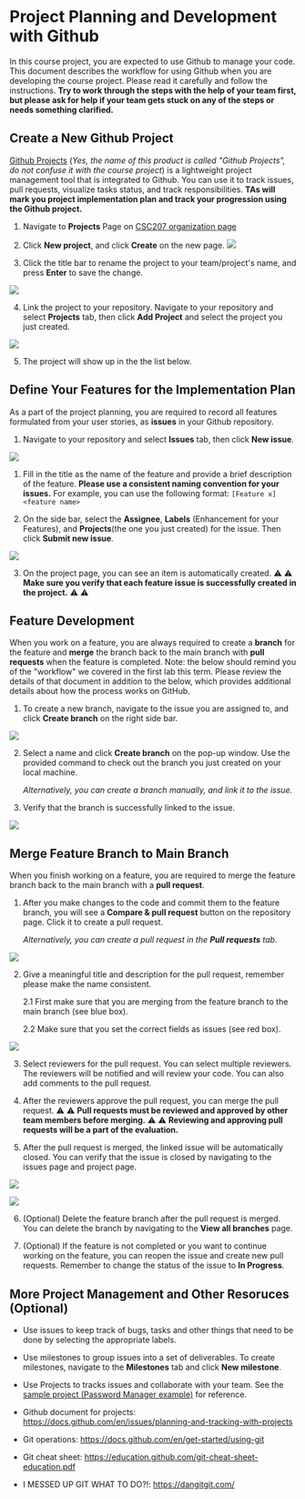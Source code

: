 # Project Planning and Development with Github 

In this course project, you are expected to use Github to manage your code. This document describes the workflow for using Github when you are developing the course project. Please read it carefully and follow the instructions. **Try to work through the steps with the help of your team first, but please ask for help if your team gets stuck on any of the steps or needs something clarified.**

## Create a New Github Project
[Github Projects](https://docs.github.com/en/issues/planning-and-tracking-with-projects/learning-about-projects/about-projects) (*Yes, the name of this product is called "Github Projects", do not confuse it with the course project*) is a lightweight project management tool that is integrated to Github. You can use it to track issues, pull requests, visualize tasks status, and track responsibilities. **TAs will mark you project implementation plan and track your progression using the Github project.**

1. Navigate to **Projects** Page on [CSC207 organization page](https://github.com/orgs/CSC207-2023Y-UofT/projects)

2. Click **New project**, and click **Create** on the new page.
![](images/create_project.png)

3. Click the title bar to rename the project to your team/project's name, and press **Enter** to save the change.

![](images/rename.png)

4. Link the project to your repository. Navigate to your repository and select **Projects** tab, then click **Add Project** and select the project you just created.

![](images/link_project.png)

5. The project will show up in the the list below.

## Define Your Features for the Implementation Plan
As a part of the project planning, you are required to record all features formulated from your user stories, as **issues** in your Github repository.

1. Navigate to your repository and select **Issues** tab, then click **New issue**.

![](images/new_issue.png)

1. Fill in the title as the name of the feature and provide a brief description of the feature.
**Please use a consistent naming convention for your issues.** For example, you can use the following format: `[Feature x] <feature name>` 

2. On the side bar, select the **Assignee**, **Labels** (Enhancement for your Features), and **Projects**(the one you just created) for the issue. Then click **Submit new issue**.

![](images/set_tags.png)

3. On the project page, you can see an item is automatically created.  :warning: :warning: **Make sure you verify that each feature issue is successfully created in the project.**  :warning: :warning:


## Feature Development
When you work on a feature, you are always required to create a **branch** for the feature and **merge** the branch back to the main branch with **pull requests** when the feature is completed. Note: the below should remind you of the "workflow" we covered in the first lab this term. Please review the details of that document in addition to the below, which provides additional details about how the process works on GitHub. 

1. To create a new branch, navigate to the issue you are assigned to, and click **Create branch** on the right side bar.

![](images/create_branch.png)

2. Select a name and click **Create branch** on the pop-up window. Use the provided command to check out the branch you just created on your local machine.

    *Alternatively, you can create a branch manually, and link it to the issue.*

3. Verify that the branch is successfully linked to the issue.


![](images/link_branch.png)


## Merge Feature Branch to Main Branch
When you finish working on a feature, you are required to merge the feature branch back to the main branch with a **pull request**.

1. After you make changes to the code and commit them to the feature branch, you will see a **Compare & pull request** button on the repository page. Click it to create a pull request.

    *Alternatively, you can create a pull request in the **Pull requests** tab.*

![](images/create_pr.png)

2. Give a meaningful title and description for the pull request, remember please make the name consistent. 
   
   2.1 First make sure that you are merging from the feature branch to the main branch (see blue box).
   
   2.2 Make sure that you set the correct fields as issues (see red box).

![](images/new_pr.png)

3. Select reviewers for the pull request. You can select multiple reviewers. The reviewers will be notified and will review your code. You can also add comments to the pull request. 

4. After the reviewers approve the pull request, you can merge the pull request. :warning: :warning: **Pull requests
must be reviewed and approved by other team members before merging.** :warning: :warning: **Reviewing and approving pull requests will be a part of the evaluation.**

5. After the pull request is merged, the linked issue will be automatically closed. You can verify that the issue is closed by navigating to the issues page and project page.

![](images/closed_issue.png)

![](images/closed_project.png)

6. (Optional) Delete the feature branch after the pull request is merged. You can delete the branch by navigating to the **View all branches** page.

7. (Optional) If the feature is not completed or you want to continue working on the feature, you can reopen the issue and create new pull requests. Remember to change the status of the issue to **In Progress**.


## More Project Management and Other Resoruces (Optional)

- Use issues to keep track of bugs, tasks and other things that need to be done by selecting the appropriate labels.

- Use milestones to group issues into a set of deliverables. To create milestones, navigate to the **Milestones** tab and click **New milestone**.

- Use Projects to tracks issues and collaborate with your team. See the [sample project (Password Manager example)](https://github.com/orgs/CSC207-2022F-UofT/projects/2) for reference.

- Github document for projects: https://docs.github.com/en/issues/planning-and-tracking-with-projects

- Git operations: https://docs.github.com/en/get-started/using-git 

- Git cheat sheet: https://education.github.com/git-cheat-sheet-education.pdf

- I MESSED UP GIT WHAT TO DO?!: https://dangitgit.com/
